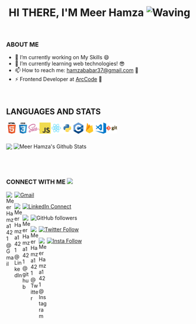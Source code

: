 # <div align="center">HI THERE, I'M Meer Hamza <img src="https://github.com/TheDudeThatCode/TheDudeThatCode/blob/master/Assets/Hi.gif" width="30px" alt="Waving"></div>


<br>

### ABOUT ME

- 🔭 I’m currently working on My Skills 😄
- 🌱 I’m currently learning web technologies! 😎
- 📫 How to reach me: hamzababar37@gmail.com 📧
- ⚡ Frontend Developer at [ArcCode][ArcCode] 🚀


<br>


## LANGUAGES AND STATS


<img align="left" alt="HTML5" width="30px" src="https://raw.githubusercontent.com/github/explore/80688e429a7d4ef2fca1e82350fe8e3517d3494d/topics/html/html.png" />

<img align="left" alt="CSS3" width="30px" src="https://raw.githubusercontent.com/github/explore/80688e429a7d4ef2fca1e82350fe8e3517d3494d/topics/css/css.png" />

<img align="left" alt="Sass" width="30px" src="https://raw.githubusercontent.com/github/explore/80688e429a7d4ef2fca1e82350fe8e3517d3494d/topics/sass/sass.png" />

<img align="left" alt="JavaScript" width="30px" src="https://raw.githubusercontent.com/github/explore/80688e429a7d4ef2fca1e82350fe8e3517d3494d/topics/javascript/javascript.png" />

<img align="left" alt="React" width="30px" src="https://raw.githubusercontent.com/github/explore/80688e429a7d4ef2fca1e82350fe8e3517d3494d/topics/react/react.png" />

<img align="left" alt="Python" width="30px" src="https://raw.githubusercontent.com/github/explore/80688e429a7d4ef2fca1e82350fe8e3517d3494d/topics/python/python.png" />

<img align="left" alt="C++" width="30px" src="https://raw.githubusercontent.com/github/explore/361e2821e2dea67711cde99c9c40ed357061cf27/topics/cpp/cpp.png" />

<img align="left" alt="Firebase" width="30px" src="https://raw.githubusercontent.com/github/explore/80688e429a7d4ef2fca1e82350fe8e3517d3494d/topics/firebase/firebase.png" />

<img align="left" alt="VS Code" width="30px" src="https://raw.githubusercontent.com/github/explore/80688e429a7d4ef2fca1e82350fe8e3517d3494d/topics/visual-studio-code/visual-studio-code.png" />

<img align="left" alt="Git" width="30px" src="https://raw.githubusercontent.com/github/explore/80688e429a7d4ef2fca1e82350fe8e3517d3494d/topics/git/git.png" />


## <br>

<img align="center" justify="center" src="https://github-readme-stats.vercel.app/api/top-langs/?&username=MeerHamza1421&theme=radical&bg_color=141321&show_icons=true&hide_border=false" />

<img align="center" justify="center" alt="Meer Hamza's Github Stats" src="https://github-readme-stats.vercel.app/api?username=MeerHamza1421&theme=radical&bg_color=141321&show_icons=true&hide_border=false" />

## <br>

### CONNECT WITH ME <img src="https://github.com/TheDudeThatCode/TheDudeThatCode/blob/master/Assets/Handshake.gif" height="25px" />

[<img align="left" alt="MeerHamza1421 @ Gmail" width="22px" src="https://github.com/TheDudeThatCode/TheDudeThatCode/blob/master/Assets/Gmail.svg" />][gmail]
[![Gmail](https://img.shields.io/badge/%20-Send%20Mail-black?color=1b6ee9&label=hamzababar37@gmail.com&style=for-the-badge)](mailto:hamzababar37@gmail.com?subject=From%20GitHub&body=Hi,%20there.%20Found%20you%20from%20GitHub.)

[<img align="left" alt="MeerHamza1421 @ LinkedIn" width="22px" src="https://github.com/TheDudeThatCode/TheDudeThatCode/blob/master/Assets/Linkedin.svg" />][linkedin]
[![LinkedIn Connect](https://img.shields.io/badge/%20-Connect-black?color=1b6ee9&label=Connect%20%40MeerHamza1421&style=for-the-badge)](https://www.linkedin.com/in/meerhamza1421/)

[<img align="left" alt="MeerHamza1421 @ github" width="22px" src="https://cdn.jsdelivr.net/npm/simple-icons@v3/icons/github.svg" />][Github]
![GitHub followers](https://img.shields.io/github/followers/MeerHamza1421?color=1b6ee9&label=Follow%20%40MeerHamza1421&style=for-the-badge)

[<img align="left" alt="MeerHamza1421 @ Twitter" width="22px" src="https://github.com/TheDudeThatCode/TheDudeThatCode/blob/master/Assets/Twitter.svg" />][twitter]
[![Twitter Follow](https://img.shields.io/twitter/follow/MeerHamza1421?color=1b6ee9&style=for-the-badge)](https://twitter.com/intent/follow?original_referer=https%3A%2F%2Fgithub.com%2FMeerHamza1421&screen_name=MeerHamza1421)

[<img align="left" alt="MeerHamza1421 @ Instagram" width="22px" src="https://github.com/TheDudeThatCode/TheDudeThatCode/blob/master/Assets/Instagram.svg" />][instagram]
[![Insta Follow](https://img.shields.io/badge/%20-Follow-black?color=1b6ee9&label=Follow%20%40MeerHamza1421&style=for-the-badge)](https://www.instagram.com/meer.hamza_1421/)

[Gmail]: (mailto:hamzababar37@gmail.com?subject=From%20GitHub&body=Hi,%20there.%20Found%20you%20from%20GitHub.)
[linkedin]: https://linkedin.com/in/meerhamza1421/
[Github]: https://github.com/MeerHamza1421
[twitter]: https://twitter.com/MeerHamza1421
[instagram]: https://www.instagram.com/meer.hamza_1421/
[ArcCode]: https://github.com/ArcCodeTeam
